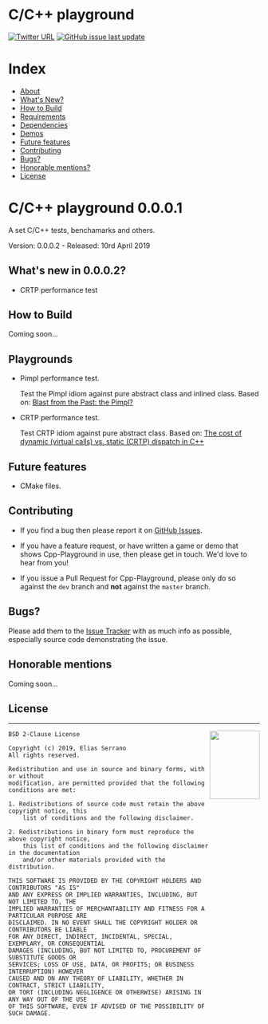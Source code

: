 C/C++ playground
=======

[![Twitter URL](https://img.shields.io/badge/tweet-feserr-blue.svg?longCache=true&style=for-the-badge)](https://twitter.com/feserr_)
[![GitHub issue last update](https://img.shields.io/badge/updated-april%202019-red.svg?longCache=true&style=for-the-badge)](https://github.com/feserr/Cpp-Playground)

# Index

- [About](#about)
- [What's New?](#whats-new)
- [How to Build](#how-to-build)
- [Requirements](#requirements)
- [Dependencies](#dependencies)
- [Demos](#demos)
- [Future features](#future)
- [Contributing](#contributing)
- [Bugs?](#bugs)
- [Honorable mentions?](#mentions)
- [License](#license)

<a name="about"></a>
# C/C++ playground 0.0.0.1

A set C/C++ tests, benchamarks and others.

Version: 0.0.0.2 - Released: 10rd April 2019

<a name="whats-new"></a>
## What's new in 0.0.0.2?

* CRTP performance test

<a name="how-to-build"></a>
## How to Build

Coming soon...

<a name="demos"></a>
## Playgrounds

* Pimpl performance test.

	Test the Pimpl idiom against pure abstract class and inlined class.
	Based on: [Blast from the Past: the Pimpl?](https://skyfromme.wordpress.com/2015/07/18/blast-from-the-past-the-pimpl/)

* CRTP performance test.

	Test CRTP idiom against pure abstract class. Based on: [The cost of dynamic (virtual calls) vs. static (CRTP) dispatch in C++](https://eli.thegreenplace.net/2013/12/05/the-cost-of-dynamic-virtual-calls-vs-static-crtp-dispatch-in-c)

<a name="future"></a>
## Future features

* CMake files.

<a name="contributing"></a>
## Contributing

- If you find a bug then please report it on [GitHub Issues][issues].

- If you have a feature request, or have written a game or demo that shows Cpp-Playground in use, then please get in touch. We'd love to hear from you!

- If you issue a Pull Request for Cpp-Playground, please only do so against the `dev` branch and **not** against the `master` branch.

<a name="bugs"></a>
## Bugs?

Please add them to the [Issue Tracker][issues] with as much info as possible, especially source code demonstrating the issue.

<a name="mentions"></a>
## Honorable mentions

Coming soon...

<a name="license"></a>
## License
-----------------------------------------------------------------------

<a href="http://opensource.org/licenses/BSD-2-Clause" target="_blank">
<img align="right" width="100" height="137"
 src="https://opensource.org/files/OSI_Approved_License.png">
</a>

	BSD 2-Clause License

	Copyright (c) 2019, Elias Serrano
	All rights reserved.

	Redistribution and use in source and binary forms, with or without
	modification, are permitted provided that the following conditions are met:

	1. Redistributions of source code must retain the above copyright notice, this
		list of conditions and the following disclaimer.

	2. Redistributions in binary form must reproduce the above copyright notice,
		this list of conditions and the following disclaimer in the documentation
		and/or other materials provided with the distribution.

	THIS SOFTWARE IS PROVIDED BY THE COPYRIGHT HOLDERS AND CONTRIBUTORS "AS IS"
	AND ANY EXPRESS OR IMPLIED WARRANTIES, INCLUDING, BUT NOT LIMITED TO, THE
	IMPLIED WARRANTIES OF MERCHANTABILITY AND FITNESS FOR A PARTICULAR PURPOSE ARE
	DISCLAIMED. IN NO EVENT SHALL THE COPYRIGHT HOLDER OR CONTRIBUTORS BE LIABLE
	FOR ANY DIRECT, INDIRECT, INCIDENTAL, SPECIAL, EXEMPLARY, OR CONSEQUENTIAL
	DAMAGES (INCLUDING, BUT NOT LIMITED TO, PROCUREMENT OF SUBSTITUTE GOODS OR
	SERVICES; LOSS OF USE, DATA, OR PROFITS; OR BUSINESS INTERRUPTION) HOWEVER
	CAUSED AND ON ANY THEORY OF LIABILITY, WHETHER IN CONTRACT, STRICT LIABILITY,
	OR TORT (INCLUDING NEGLIGENCE OR OTHERWISE) ARISING IN ANY WAY OUT OF THE USE
	OF THIS SOFTWARE, EVEN IF ADVISED OF THE POSSIBILITY OF SUCH DAMAGE.

[issues]: https://github.com/feserr/Cpp-Playground/issues